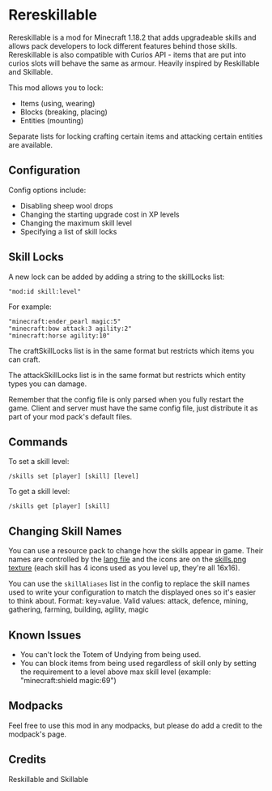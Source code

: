 # Rereskillable

Rereskillable is a mod for Minecraft 1.18.2 that adds upgradeable skills and allows pack developers to lock different features behind those skills. Rereskillable is also compatible with Curios API - items that are put into curios slots will behave the same as armour. Heavily inspired by Reskillable and Skillable.

This mod allows you to lock:
- Items (using, wearing)
- Blocks (breaking, placing)
- Entities (mounting)

Separate lists for locking crafting certain items and attacking certain entities are available.

## Configuration

Config options include:
- Disabling sheep wool drops
- Changing the starting upgrade cost in XP levels
- Changing the maximum skill level
- Specifying a list of skill locks

## Skill Locks

A new lock can be added by adding a string to the skillLocks list:
```
"mod:id skill:level"
```
For example:
```
"minecraft:ender_pearl magic:5"
"minecraft:bow attack:3 agility:2"
"minecraft:horse agility:10"
```

The craftSkillLocks list is in the same format but restricts which items you can craft.  

The attackSkillLocks list is in the same format but restricts which entity types you can damage.  

Remember that the config file is only parsed when you fully restart the game. Client and server must have the same config file, just distribute it as part of your mod pack's default files. 

## Commands

To set a skill level:
```
/skills set [player] [skill] [level]
```
To get a skill level:
```
/skills get [player] [skill]
```

## Changing Skill Names

You can use a resource pack to change how the skills appear in game. 
Their names are controlled by the [lang file](src/main/resources/assets/rereskillable/lang) and the icons 
are on the [skills.png texture](src/main/resources/assets/rereskillable/textures/gui/skills.png) (each skill has 4 icons used as you level up, they're all 16x16).  

You can use the `skillAliases` list in the config to replace the skill names used to write your configuration to match the displayed ones so it's easier to think about. 
Format: key=value. Valid values: attack, defence, mining, gathering, farming, building, agility, magic

## Known Issues

- You can't lock the Totem of Undying from being used.
- You can block items from being used regardless of skill only by setting the requirement to a level above max skill level (example: "minecraft:shield magic:69")

## Modpacks

Feel free to use this mod in any modpacks, but please do add a credit to the modpack's page.

## Credits

Reskillable and Skillable
